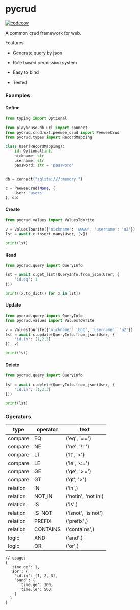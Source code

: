 # pycrud

[![codecov](https://codecov.io/gh/fy0/querylayer/branch/master/graph/badge.svg)](https://codecov.io/gh/fy0/querylayer)

A common crud framework for web.

Features:

* Generate query by json

* Role based permission system

* Easy to bind

* Tested


### Examples:

#### Define

```python
from typing import Optional

from playhouse.db_url import connect
from pycrud.crud.ext.peewee_crud import PeeweeCrud
from pycrud.types import RecordMapping

class User(RecordMapping):
    id: Optional[int]
    nickname: str
    username: str
    password: str = 'password'


db = connect("sqlite:///:memory:")

c = PeeweeCrud(None, {
    User: 'users'
}, db)

```

#### Create

```python
from pycrud.values import ValuesToWrite

v = ValuesToWrite({'nickname': 'wwww', 'username': 'u2'})
lst = await c.insert_many(User, [v])

print(lst)
```

#### Read

```python
from pycrud.query import QueryInfo

lst = await c.get_list(QueryInfo.from_json(User, {
    'id.eq': 1
}))

print([x.to_dict() for x in lst])
```

#### Update

```python
from pycrud.query import QueryInfo
from pycrud.values import ValuesToWrite

v = ValuesToWrite({'nickname': 'bbb', 'username': 'u2'})
lst = await c.update(QueryInfo.from_json(User, {
    'id.in': [1,2,3]
}), v)

print(lst)
```

#### Delete

```python
from pycrud.query import QueryInfo

lst = await c.delete(QueryInfo.from_json(User, {
    'id.in': [1,2,3]
}))

print(lst)
```


### Operators

| type | operator | text |
| ---- | -------- | ---- |
| compare | EQ | ('eq', '==') |
| compare | NE | ('ne', '!=') |
| compare | LT | ('lt', '<') |
| compare | LE | ('le', '<=') |
| compare | GE | ('ge', '>=') |
| compare | GT | ('gt', '>') |
| relation | IN | ('in',) |
| relation | NOT_IN | ('notin', 'not in') |
| relation | IS | ('is',) |
| relation | IS_NOT | ('isnot', 'is not') |
| relation | PREFIX | ('prefix',) |
| relation | CONTAINS | ('contains',) |
| logic | AND | ('and',) |
| logic | OR | ('or',) |


```json5
// usage:
{
  'time.ge': 1,
  '$or': {
    'id.in': [1, 2, 3],
    '$and': {
      'time.ge': 100,
      'time.le': 500,
    }
  }
}
```
